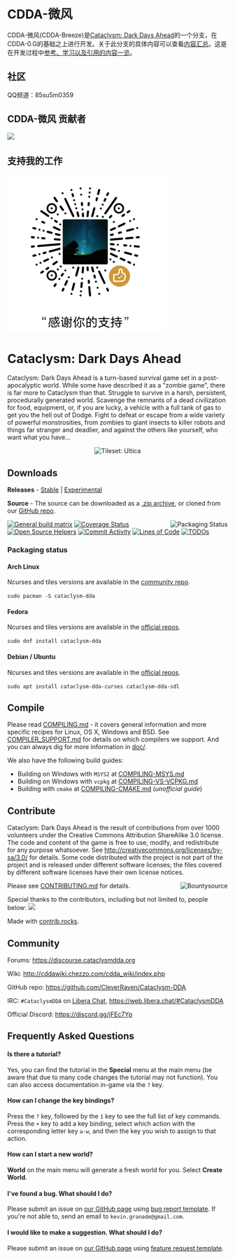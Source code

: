 # CDDA-微风

CDDA-微风(CDDA-Breeze)是[Cataclysm: Dark Days Ahead](https://github.com/CleverRaven/Cataclysm-DDA)的一个分支，在CDDA-0.G的基础之上进行开发。关于此分支的具体内容可以查看[内容汇总](内容汇总.md)。这是在开发过程中[参考、学习以及引用的内容一览](参考、学习以及引用的内容一览.md)。

## 社区
QQ频道：85su5m0359

## CDDA-微风 贡献者

<a href="https://github.com/WhiteCloud0123/CDDA-Breeze/graphs/contributors">
  <img src="https://contrib.rocks/image?repo=WhiteCloud0123/CDDA-Breeze" />
</a>



## 支持我的工作
<img src ="./文件存放/微信赞赏码.jpg" width="362" height="362">


# Cataclysm: Dark Days Ahead

Cataclysm: Dark Days Ahead is a turn-based survival game set in a post-apocalyptic world. While some have described it as a "zombie game", there is far more to Cataclysm than that. Struggle to survive in a harsh, persistent, procedurally generated world. Scavenge the remnants of a dead civilization for food, equipment, or, if you are lucky, a vehicle with a full tank of gas to get you the hell out of Dodge. Fight to defeat or escape from a wide variety of powerful monstrosities, from zombies to giant insects to killer robots and things far stranger and deadlier, and against the others like yourself, who want what you have...

<p align="center">
    <img src="./data/screenshots/ultica-showcase-sep-2021.png" alt="Tileset: Ultica">
</p>

## Downloads

**Releases** - [Stable](https://cataclysmdda.org/releases/) | [Experimental](https://cataclysmdda.org/experimental/)

**Source** - The source can be downloaded as a [.zip archive](https://github.com/CleverRaven/Cataclysm-DDA/archive/master.zip), or cloned from our [GitHub repo](https://github.com/CleverRaven/Cataclysm-DDA/).

<a href="https://repology.org/project/cataclysm-dda/versions">
    <img src="https://repology.org/badge/vertical-allrepos/cataclysm-dda.svg" alt="Packaging Status" align="right">
</a>

[![General build matrix](https://github.com/CleverRaven/Cataclysm-DDA/actions/workflows/matrix.yml/badge.svg)](https://github.com/CleverRaven/Cataclysm-DDA/actions/workflows/matrix.yml)
[![Coverage Status](https://coveralls.io/repos/github/CleverRaven/Cataclysm-DDA/badge.svg?branch=master)](https://coveralls.io/github/CleverRaven/Cataclysm-DDA?branch=master)
[![Open Source Helpers](https://www.codetriage.com/cleverraven/cataclysm-dda/badges/users.svg)](https://www.codetriage.com/cleverraven/cataclysm-dda)
[![Commit Activity](https://img.shields.io/github/commit-activity/m/CleverRaven/Cataclysm-DDA)](https://github.com/CleverRaven/Cataclysm-DDA/graphs/contributors)
[![Lines of Code](https://tokei.rs/b1/github/CleverRaven/Cataclysm-DDA?category=code)](https://github.com/XAMPPRocky/tokei)
[![TODOs](https://badgen.net/https/api.tickgit.com/badgen/github.com/CleverRaven/Cataclysm-DDA)](https://www.tickgit.com/browse?repo=github.com/CleverRaven/Cataclysm-DDA)

### Packaging status

#### Arch Linux

Ncurses and tiles versions are available in the [community repo](https://www.archlinux.org/packages/?q=cataclysm-dda).

`sudo pacman -S cataclysm-dda`

#### Fedora

Ncurses and tiles versions are available in the [official repos](https://src.fedoraproject.org/rpms/cataclysm-dda).

`sudo dnf install cataclysm-dda`

#### Debian / Ubuntu

Ncurses and tiles versions are available in the [official repos](https://tracker.debian.org/pkg/cataclysm-dda).

`sudo apt install cataclysm-dda-curses cataclysm-dda-sdl`

## Compile

Please read [COMPILING.md](doc/COMPILING/COMPILING.md) - it covers general information and more specific recipes for Linux, OS X, Windows and BSD. See [COMPILER_SUPPORT.md](doc/COMPILING/COMPILER_SUPPORT.md) for details on which compilers we support. And you can always dig for more information in [doc/](https://github.com/CleverRaven/Cataclysm-DDA/tree/master/doc).

We also have the following build guides:
* Building on Windows with `MSYS2` at [COMPILING-MSYS.md](doc/COMPILING/COMPILING-MSYS.md)
* Building on Windows with `vcpkg` at [COMPILING-VS-VCPKG.md](doc/COMPILING/COMPILING-VS-VCPKG.md)
* Building with `cmake` at [COMPILING-CMAKE.md](doc/COMPILING/COMPILING-CMAKE.md)  (*unofficial guide*)

## Contribute

Cataclysm: Dark Days Ahead is the result of contributions from over 1000 volunteers under the Creative Commons Attribution ShareAlike 3.0 license. The code and content of the game is free to use, modify, and redistribute for any purpose whatsoever. See http://creativecommons.org/licenses/by-sa/3.0/ for details.
Some code distributed with the project is not part of the project and is released under different software licenses; the files covered by different software licenses have their own license notices.

[<img src="https://www.bountysource.com/badge/tracker?tracker_id=146201" alt="Bountysource" align="right">](https://www.bountysource.com/trackers/146201-clever-raven-cataclysm-dda?utm_source=146201&utm_medium=shield&utm_campaign=TRACKER_BADGE)

Please see [CONTRIBUTING.md](.github/CONTRIBUTING.md) for details.

Special thanks to the contributors, including but not limited to, people below:
<a href="https://github.com/cleverraven/cataclysm-dda/graphs/contributors">
  <img src="https://contrib.rocks/image?repo=cleverraven/cataclysm-dda" />
</a>

Made with [contrib.rocks](https://contrib.rocks).

## Community

Forums:
https://discourse.cataclysmdda.org

Wiki:
http://cddawiki.chezzo.com/cdda_wiki/index.php

GitHub repo:
https://github.com/CleverRaven/Cataclysm-DDA

IRC:
`#CataclysmDDA` on [Libera Chat](https://libera.chat), https://web.libera.chat/#CataclysmDDA

Official Discord:
https://discord.gg/jFEc7Yp

## Frequently Asked Questions

#### Is there a tutorial?

Yes, you can find the tutorial in the **Special** menu at the main menu (be aware that due to many code changes the tutorial may not function). You can also access documentation in-game via the `?` key.

#### How can I change the key bindings?

Press the `?` key, followed by the `1` key to see the full list of key commands. Press the `+` key to add a key binding, select which action with the corresponding letter key `a-w`, and then the key you wish to assign to that action.

#### How can I start a new world?

**World** on the main menu will generate a fresh world for you. Select **Create World**.

#### I've found a bug. What should I do?

Please submit an issue on [our GitHub page](https://github.com/CleverRaven/Cataclysm-DDA/issues/) using [bug report template](https://github.com/CleverRaven/Cataclysm-DDA/issues/new?template=bug_report.md). If you're not able to, send an email to `kevin.granade@gmail.com`.

#### I would like to make a suggestion. What should I do?

Please submit an issue on [our GitHub page](https://github.com/CleverRaven/Cataclysm-DDA/issues/) using [feature request template](https://github.com/CleverRaven/Cataclysm-DDA/issues/new?template=feature_request.md).

